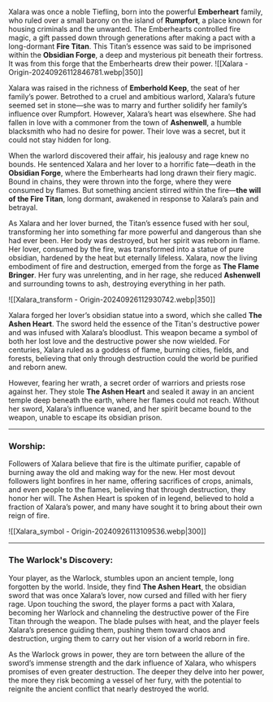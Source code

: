 Xalara was once a noble Tiefling, born into the powerful **Emberheart** family, who ruled over a small barony on the island of **Rumpfort**, a place known for housing criminals and the unwanted. The Emberhearts controlled fire magic, a gift passed down through generations after making a pact with a long-dormant **Fire Titan**. This Titan’s essence was said to be imprisoned within the **Obsidian Forge**, a deep and mysterious pit beneath their fortress. It was from this forge that the Emberhearts drew their power.
![[Xalara - Origin-20240926112846781.webp|350]]


Xalara was raised in the richness of **Emberhold Keep**, the seat of her family’s power. Betrothed to a cruel and ambitious warlord, Xalara’s future seemed set in stone—she was to marry and further solidify her family’s influence over Rumpfort. However, Xalara’s heart was elsewhere. She had fallen in love with a commoner from the town of **Ashenwell**, a humble blacksmith who had no desire for power. Their love was a secret, but it could not stay hidden for long.

When the warlord discovered their affair, his jealousy and rage knew no bounds. He sentenced Xalara and her lover to a horrific fate—death in the **Obsidian Forge**, where the Emberhearts had long drawn their fiery magic. Bound in chains, they were thrown into the forge, where they were consumed by flames. But something ancient stirred within the fire—**the will of the Fire Titan**, long dormant, awakened in response to Xalara’s pain and betrayal.

As Xalara and her lover burned, the Titan’s essence fused with her soul, transforming her into something far more powerful and dangerous than she had ever been. Her body was destroyed, but her spirit was reborn in flame. Her lover, consumed by the fire, was transformed into a statue of pure obsidian, hardened by the heat but eternally lifeless. Xalara, now the living embodiment of fire and destruction, emerged from the forge as **The Flame Bringer**. Her fury was unrelenting, and in her rage, she reduced **Ashenwell** and surrounding towns to ash, destroying everything in her path.

![[Xalara_transform - Origin-20240926112930742.webp|350]]

Xalara forged her lover’s obsidian statue into a sword, which she called **The Ashen Heart**. The sword held the essence of the Titan's destructive power and was infused with Xalara’s bloodlust. This weapon became a symbol of both her lost love and the destructive power she now wielded. For centuries, Xalara ruled as a goddess of flame, burning cities, fields, and forests, believing that only through destruction could the world be purified and reborn anew.

However, fearing her wrath, a secret order of warriors and priests rose against her. They stole **The Ashen Heart** and sealed it away in an ancient temple deep beneath the earth, where her flames could not reach. Without her sword, Xalara’s influence waned, and her spirit became bound to the weapon, unable to escape its obsidian prison.

---

### **Worship:**

Followers of Xalara believe that fire is the ultimate purifier, capable of burning away the old and making way for the new. Her most devout followers light bonfires in her name, offering sacrifices of crops, animals, and even people to the flames, believing that through destruction, they honor her will. The Ashen Heart is spoken of in legend, believed to hold a fraction of Xalara’s power, and many have sought it to bring about their own reign of fire.

![[Xalara_symbol - Origin-20240926113109536.webp|300]]

---

### **The Warlock's Discovery:**

Your player, as the Warlock, stumbles upon an ancient temple, long forgotten by the world. Inside, they find **The Ashen Heart**, the obsidian sword that was once Xalara’s lover, now cursed and filled with her fiery rage. Upon touching the sword, the player forms a pact with Xalara, becoming her Warlock and channeling the destructive power of the Fire Titan through the weapon. The blade pulses with heat, and the player feels Xalara’s presence guiding them, pushing them toward chaos and destruction, urging them to carry out her vision of a world reborn in fire.

As the Warlock grows in power, they are torn between the allure of the sword’s immense strength and the dark influence of Xalara, who whispers promises of even greater destruction. The deeper they delve into her power, the more they risk becoming a vessel of her fury, with the potential to reignite the ancient conflict that nearly destroyed the world.